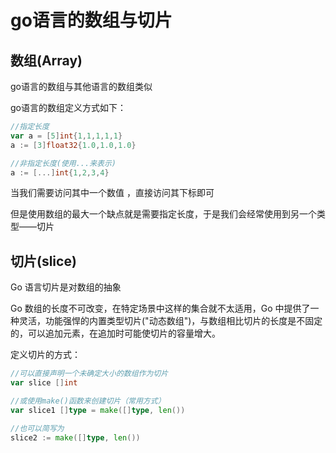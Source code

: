 # go语言的数组与切片
## 数组(Array)
go语言的数组与其他语言的数组类似

go语言的数组定义方式如下：
```go
//指定长度
var a = [5]int{1,1,1,1,1}
a := [3]float32{1.0,1.0,1.0}

//非指定长度(使用...来表示)
a := [...]int{1,2,3,4}
```

当我们需要访问其中一个数值 ，直接访问其下标即可

但是使用数组的最大一个缺点就是需要指定长度，于是我们会经常使用到另一个类型——切片

## 切片(slice)
Go 语言切片是对数组的抽象

Go 数组的长度不可改变，在特定场景中这样的集合就不太适用，Go 中提供了一种灵活，功能强悍的内置类型切片("动态数组")，与数组相比切片的长度是不固定的，可以追加元素，在追加时可能使切片的容量增大。

定义切片的方式：
```go
//可以直接声明一个未确定大小的数组作为切片
var slice []int

//或使用make()函数来创建切片（常用方式）
var slice1 []type = make([]type, len())

//也可以简写为
slice2 := make([]type, len())
```